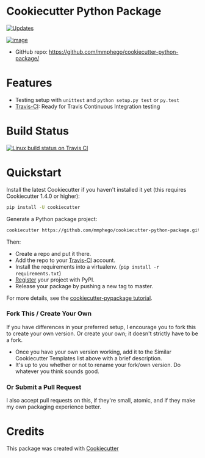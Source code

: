 # Cookiecutter Python Package

[![Updates](https://pyup.io/repos/github/mmphego/cookiecutter-python-package/shield.svg)](https://pyup.io/repos/github/mmphego/cookiecutter-python-package/)

[![image](https://travis-ci.com/mmphego/cookiecutter-python-package.svg?branch=master)](https://travis-ci.com/mmphego/cookiecutter-python-package)

-   GitHub repo: <https://github.com/mmphego/cookiecutter-python-package/>

# Features

-   Testing setup with `unittest` and `python setup.py test` or
    `py.test`
-   [Travis-CI](http://travis-ci.org/): Ready for Travis Continuous
    Integration testing

# Build Status

[![Linux build status on Travis CI](https://img.shields.io/travis/mmphego/cookiecutter-python-package.svg)](https://travis-ci.org/mmphego/cookiecutter-python-package)

# Quickstart

Install the latest Cookiecutter if you haven't installed it yet (this requires Cookiecutter 1.4.0 or higher):
```bash
pip install -U cookiecutter
```

Generate a Python package project:

```bash
cookiecutter https://github.com/mmphego/cookiecutter-python-package.git
```

Then:

-   Create a repo and put it there.
-   Add the repo to your [Travis-CI](http://travis-ci.org/) account.
-   Install the requirements into a virtualenv.
    (`pip install -r requirements.txt`)
-   [Register](https://packaging.python.org/distributing/#register-your-project)
    your project with PyPI.
-   Release your package by pushing a new tag to master.
<!-- -   Activate your project on [pyup.io](https://pyup.io/). -->

For more details, see the [cookiecutter-pypackage
tutorial](https://cookiecutter-pypackage.readthedocs.io/en/latest/tutorial.html).


### Fork This / Create Your Own

If you have differences in your preferred setup, I encourage you to fork
this to create your own version. Or create your own; it doesn't strictly
have to be a fork.

-   Once you have your own version working, add it to the Similar
    Cookiecutter Templates list above with a brief description.
-   It's up to you whether or not to rename your fork/own version. Do
    whatever you think sounds good.

### Or Submit a Pull Request

I also accept pull requests on this, if they're small, atomic, and if
they make my own packaging experience better.

# Credits

This package was created with [Cookiecutter](https://github.com/audreyr/cookiecutter)